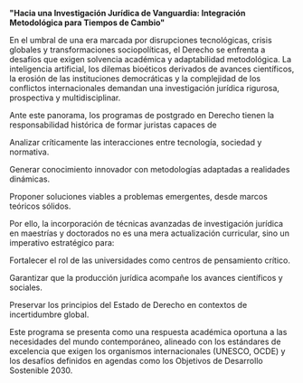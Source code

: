 **"Hacia una Investigación Jurídica de Vanguardia: Integración Metodológica para Tiempos de Cambio"**

En el umbral de una era marcada por disrupciones tecnológicas, crisis globales y transformaciones sociopolíticas, el Derecho se enfrenta a desafíos que exigen solvencia académica y adaptabilidad metodológica. La inteligencia artificial, los dilemas bioéticos derivados de avances científicos, la erosión de las instituciones democráticas y la complejidad de los conflictos internacionales demandan una investigación jurídica rigurosa, prospectiva y multidisciplinar.

Ante este panorama, los programas de postgrado en Derecho tienen la responsabilidad histórica de formar juristas capaces de

Analizar críticamente las interacciones entre tecnología, sociedad y normativa.

Generar conocimiento innovador con metodologías adaptadas a realidades dinámicas.

Proponer soluciones viables a problemas emergentes, desde marcos teóricos sólidos.

Por ello, la incorporación de técnicas avanzadas de investigación jurídica en maestrías y doctorados no es una mera actualización curricular, sino un imperativo estratégico para:

Fortalecer el rol de las universidades como centros de pensamiento crítico.

Garantizar que la producción jurídica acompañe los avances científicos y sociales.

Preservar los principios del Estado de Derecho en contextos de incertidumbre global.

Este programa se presenta como una respuesta académica oportuna a las necesidades del mundo contemporáneo, alineado con los estándares de excelencia que exigen los organismos internacionales (UNESCO, OCDE) y los desafíos definidos en agendas como los Objetivos de Desarrollo Sostenible 2030.





